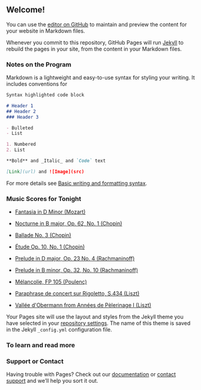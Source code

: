 ## Welcome!

You can use the [editor on GitHub](https://github.com/MaxChenOMG/MaxChenOMG.github.io/edit/main/index.md) to maintain and preview the content for your website in Markdown files.

Whenever you commit to this repository, GitHub Pages will run [Jekyll](https://jekyllrb.com/) to rebuild the pages in your site, from the content in your Markdown files.

### Notes on the Program

Markdown is a lightweight and easy-to-use syntax for styling your writing. It includes conventions for

```markdown
Syntax highlighted code block

# Header 1
## Header 2
### Header 3

- Bulleted
- List

1. Numbered
2. List

**Bold** and _Italic_ and `Code` text

[Link](url) and ![Image](src)
```

For more details see [Basic writing and formatting syntax](https://docs.github.com/en/github/writing-on-github/getting-started-with-writing-and-formatting-on-github/basic-writing-and-formatting-syntax).

### Music Scores for Tonight

-  [Fantasia in D Minor (Mozart)](https://drive.google.com/file/d/1CCD7EfUatdKyj3PH-i78v7KBbePBB2qz/view?usp=sharing)

-  [Nocturne in B major, Op. 62, No. 1 (Chopin)](https://drive.google.com/file/d/1CYpmOjFMPpF_l0U-fXoH9c30-dGkWwjJ/view?usp=sharing)

-  [Ballade No. 3 (Chopin)](https://drive.google.com/file/d/1j1wOH8CdCnEeh-pHi3gtQ8u0Wwq3AhvW/view?usp=sharing)

-  [Étude Op. 10, No. 1 (Chopin)](https://drive.google.com/file/d/1X6_aoU43EM4QmfeaGjvPqmb_qrYS2ekg/view?usp=sharing)

-  [Prelude in D major, Op. 23 No. 4 (Rachmaninoff)](https://drive.google.com/file/d/1-S71m_PRoWwlcsF4m4E8dRUjz7tINdns/view?usp=sharing)

-  [Prelude in B minor, Op. 32, No. 10 (Rachmaninoff)](https://drive.google.com/file/d/1ZBMImLVA1bSPTTG2jK_1bt4ydjAaBA51/view?usp=sharing)

-  [Mélancolie, FP 105 (Poulenc)](https://drive.google.com/file/d/1TYjL9ahLeIn_TFv-Rq2SzB-Y9fq98BI8/view?usp=sharing)

-  [Paraphrase de concert sur Rigoletto, S.434 (Liszt)](https://drive.google.com/file/d/137lCfvNBHxd0hEuaHABzPOwU1bTviBC1/view?usp=sharing)

-  [Vallée d'Obermann from Années de Pèlerinage I (Liszt)](https://drive.google.com/file/d/14Gz6hoAXKWXdXVxIH3U6A-eh76bU78xB/view?usp=sharing)

Your Pages site will use the layout and styles from the Jekyll theme you have selected in your [repository settings](https://github.com/MaxChenOMG/MaxChenOMG.github.io/settings/pages). The name of this theme is saved in the Jekyll `_config.yml` configuration file.


### To learn and read more


### Support or Contact

Having trouble with Pages? Check out our [documentation](https://docs.github.com/categories/github-pages-basics/) or [contact support](https://support.github.com/contact) and we’ll help you sort it out.
